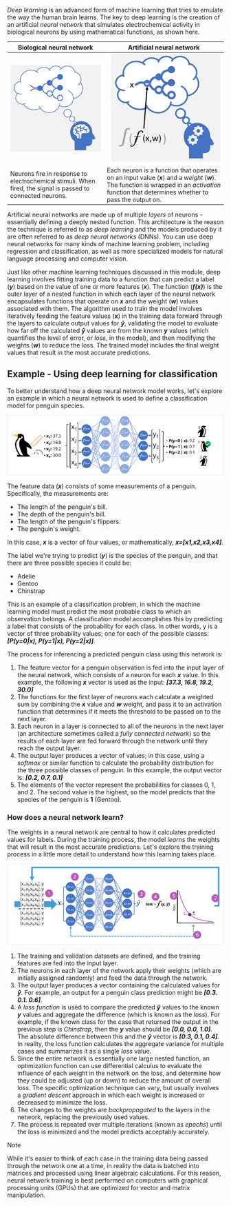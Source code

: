 *Deep learning* is an advanced form of machine learning that tries to emulate the way the human brain learns. The key to deep learning is the creation of an artificial *neural network* that simulates electrochemical activity in biological neurons by using mathematical functions, as shown here.

| Biological neural network | Artificial neural network |
|-|-|
|![Diagram of a natural neural network.](../media/biological-neural-network.png)|![Diagram of an artificial neural network.](../media/artificial-neural-network.png)|
| Neurons fire in response to electrochemical stimuli. When fired, the signal is passed to connected neurons.| Each neuron is a function that operates on an input value (***x***) and a *weight* (***w***). The function is wrapped in an *activation* function that determines whether to pass the output on.|

Artificial neural networks are made up of multiple *layers* of neurons - essentially defining a deeply nested function. This architecture is the reason the technique is referred to as *deep learning* and the models produced by it are often referred to as *deep neural networks* (DNNs). You can use deep neural networks for many kinds of machine learning problem, including regression and classification, as well as more specialized models for natural language processing and computer vision.

Just like other machine learning techniques discussed in this module, deep learning involves fitting training data to a function that can predict a label (***y***) based on the value of one or more features (***x***). The function (***f(x)***) is the outer layer of a nested function in which each layer of the neural network encapsulates functions that operate on ***x*** and the weight (***w***) values associated with them. The algorithm used to train the model involves iteratively feeding the feature values (***x***) in the training data forward through the layers to calculate output values for ***&#375;***, validating the model to evaluate how far off the calculated ***&#375;*** values are from the known ***y*** values (which quantifies the level of error, or *loss*, in the model), and then modifying the weights (***w***) to reduce the loss. The trained model includes the final weight values that result in the most accurate predictions.

## Example - Using deep learning for classification

To better understand how a deep neural network model works, let's explore an example in which a neural network is used to define a classification model for penguin species.

![Diagram of a neural network used to classify a penguin species.](../media/deep-classification.png)

The feature data (***x***) consists of some measurements of a penguin. Specifically, the measurements are:

- The length of the penguin's bill.
- The depth of the penguin's bill.
- The length of the penguin's flippers.
- The penguin's weight.

In this case, ***x*** is a vector of four values, or mathematically, ***x=[x1,x2,x3,x4]***.

The label we're trying to predict (***y***) is the species of the penguin, and that there are three possible species it could be:

- Adelie
- Gentoo
- Chinstrap

This is an example of a classification problem, in which the machine learning model must predict the most probable class to which an observation belongs. A classification model accomplishes this by predicting a label that consists of the probability for each class. In other words, y is a vector of three probability values; one for each of the possible classes: ***[P(y=0|x), P(y=1|x), P(y=2|x)]***.

The process for inferencing a predicted penguin class using this network is:

1. The feature vector for a penguin observation is fed into the input layer of the neural network, which consists of a neuron for each ***x*** value. In this example, the following ***x*** vector is used as the input: ***[37.3, 16.8, 19.2, 30.0]***
2. The functions for the first layer of neurons each calculate a weighted sum by combining the ***x*** value and ***w*** weight, and pass it to an activation function that determines if it meets the threshold to be passed on to the next layer.
3. Each neuron in a layer is connected to all of the neurons in the next layer (an architecture sometimes called a *fully connected network*) so the results of each layer are fed forward through the network until they reach the output layer.
4. The output layer produces a vector of values; in this case, using a *softmax* or similar function to calculate the probability distribution for the three possible classes of penguin. In this example, the output vector is: ***[0.2, 0.7, 0.1]***
5. The elements of the vector represent the probabilities for classes 0, 1, and 2. The second value is the highest, so the model predicts that the species of the penguin is **1** (Gentoo).

### How does a neural network learn?

The weights in a neural network are central to how it calculates predicted values for labels. During the training process, the model *learns* the weights that will result in the most accurate predictions. Let's explore the training process in a little more detail to understand how this learning takes place.

![Diagram of a neural network being trained, evaluated, and optimized.](../media/neural-network-training.png)

1. The training and validation datasets are defined, and the training features are fed into the input layer.
1. The neurons in each layer of the network apply their weights (which are initially assigned randomly) and feed the data through the network.
1. The output layer produces a vector containing the calculated values for ***&#375;***. For example, an output for a penguin class prediction might be ***[0.3. 0.1. 0.6]***.
1. A *loss function* is used to compare the predicted ***&#375;*** values to the known ***y*** values and aggregate the difference (which is known as the *loss*). For example, if the known class for the case that returned the output in the previous step is *Chinstrap*, then the ***y*** value should be ***[0.0, 0.0, 1.0]***. The absolute difference between this and the ***&#375;*** vector is ***[0.3, 0.1, 0.4]***. In reality, the loss function calculates the aggregate variance for multiple cases and summarizes it as a single *loss* value.
1. Since the entire network is essentially one large nested function, an optimization function can use differential calculus to evaluate the influence of each weight in the network on the loss, and determine how they could be adjusted (up or down) to reduce the amount of overall loss. The specific optimization technique can vary, but usually involves a *gradient descent* approach in which each weight is increased or decreased to minimize the loss.
1. The changes to the weights are *backpropagated* to the layers in the network, replacing the previously used values.
1. The process is repeated over multiple iterations (known as *epochs*) until the loss is minimized and the model predicts acceptably accurately.

> [!NOTE]
> While it's easier to think of each case in the training data being passed through the network one at a time, in reality the data is batched into matrices and processed using linear algebraic calculations. For this reason, neural network training is best performed on computers with graphical processing units (GPUs) that are optimized for vector and matrix manipulation.
